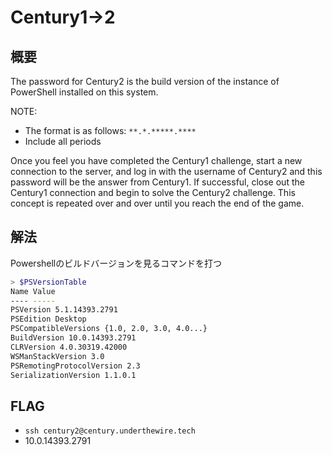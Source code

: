 # Century1->2

## 概要

The password for Century2 is the build version of the instance of PowerShell installed on this system.

NOTE:

- The format is as follows: `**.*.*****.****`
- Include all periods

Once you feel you have completed the Century1 challenge, start a new connection to the server, and log in with the username of Century2 and this password will be the answer from Century1. If successful, close out the Century1 connection and begin to solve the Century2 challenge. This concept is repeated over and over until you reach the end of the game.

## 解法

Powershellのビルドバージョンを見るコマンドを打つ

```bash
> $PSVersionTable
Name Value
---- -----
PSVersion 5.1.14393.2791
PSEdition Desktop
PSCompatibleVersions {1.0, 2.0, 3.0, 4.0...}
BuildVersion 10.0.14393.2791
CLRVersion 4.0.30319.42000
WSManStackVersion 3.0
PSRemotingProtocolVersion 2.3
SerializationVersion 1.1.0.1
```

## FLAG

- `ssh century2@century.underthewire.tech`
- 10.0.14393.2791